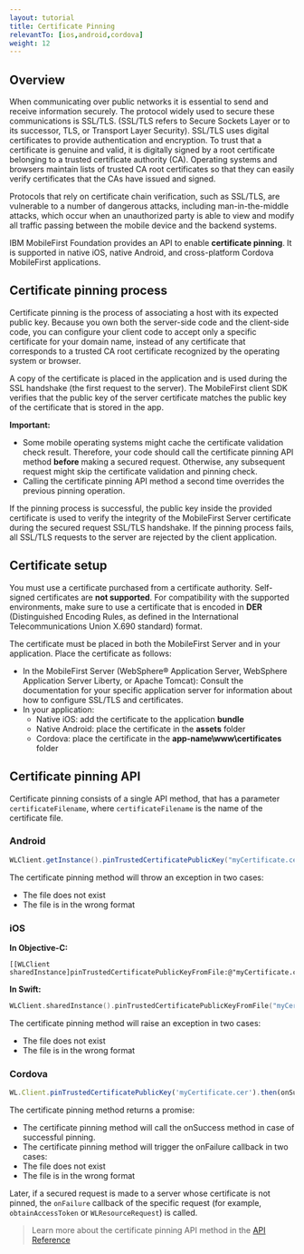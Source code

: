 ```yaml
---
layout: tutorial
title: Certificate Pinning
relevantTo: [ios,android,cordova]
weight: 12
---
```


## Overview
When communicating over public networks it is essential to send and receive information securely. The protocol widely used to secure these communications is SSL/TLS. (SSL/TLS refers to Secure Sockets Layer or to its successor, TLS, or Transport Layer Security). SSL/TLS uses digital certificates to provide authentication and encryption. To trust that a certificate is genuine and valid, it is digitally signed by a root certificate belonging to a trusted certificate authority (CA). Operating systems and browsers maintain lists of trusted CA root certificates so that they can easily verify certificates that the CAs have issued and signed.

Protocols that rely on certificate chain verification, such as SSL/TLS, are vulnerable to a number of dangerous attacks, including man-in-the-middle attacks, which occur when an unauthorized party is able to view and modify all traffic passing between the mobile device and the backend systems.

IBM MobileFirst Foundation provides an API to enable **certificate pinning**. It is supported in native iOS, native Android, and cross-platform Cordova MobileFirst applications.

## Certificate pinning process
Certificate pinning is the process of associating a host with its expected public key. Because you own both the server-side code and the client-side code, you can configure your client code to accept only a specific certificate for your domain name, instead of any certificate that corresponds to a trusted CA root certificate recognized by the operating system or browser.

A copy of the certificate is placed in the application and is used during the SSL handshake (the first request to the server). The MobileFirst client SDK verifies that the public key of the server certificate matches the public key of the certificate that is stored in the app.

**Important:**

* Some mobile operating systems might cache the certificate validation check result. Therefore, your code should call the certificate pinning API method **before** making a secured request. Otherwise, any subsequent request might skip the certificate validation and pinning check.
* Calling the certificate pinning API method a second time overrides the previous pinning operation.

If the pinning process is successful, the public key inside the provided certificate is used to verify the integrity of the MobileFirst Server certificate during the secured request SSL/TLS handshake. If the pinning process fails, all SSL/TLS requests to the server are rejected by the client application.

## Certificate setup
You must use a certificate purchased from a certificate authority. Self-signed certificates are **not supported**. For compatibility with the supported environments, make sure to use a certificate that is encoded in **DER** (Distinguished Encoding Rules, as defined in the International Telecommunications Union X.690 standard) format.

The certificate must be placed in both the MobileFirst Server and in your application. Place the certificate as follows:

* In the MobileFirst Server (WebSphere® Application Server, WebSphere Application Server Liberty, or Apache Tomcat): Consult the documentation for your specific application server for information about how to configure SSL/TLS and certificates.
* In your application:
    - Native iOS: add the certificate to the application **bundle**
    - Native Android: place the certificate in the **assets** folder
    - Cordova: place the certificate in the **app-name\www\certificates** folder

## Certificate pinning API
Certificate pinning consists of a single API method, that has a parameter `certificateFilename`, where `certificateFilename` is the name of the certificate file.

### Android

```java
WLClient.getInstance().pinTrustedCertificatePublicKey("myCertificate.cer");
```

The certificate pinning method will throw an exception in two cases:

* The file does not exist
* The file is in the wrong format

### iOS

**In Objective-C:**

```objc
[[WLClient sharedInstance]pinTrustedCertificatePublicKeyFromFile:@"myCertificate.cer"]; 

```

**In Swift:**

```swift
WLClient.sharedInstance().pinTrustedCertificatePublicKeyFromFile("myCertificate.cer")
```

The certificate pinning method will raise an exception in two cases:

* The file does not exist
* The file is in the wrong format

### Cordova

```javascript
WL.Client.pinTrustedCertificatePublicKey('myCertificate.cer').then(onSuccess,onFailure)

```

The certificate pinning method returns a promise:

* The certificate pinning method will call the onSuccess method in case of successful pinning.
* The certificate pinning method will trigger the onFailure callback in two cases:
* The file does not exist
* The file is in the wrong format

Later, if a secured request is made to a server whose certificate is not pinned, the `onFailure` callback of the specific request (for example, `obtainAccessToken` or `WLResourceRequest`) is called.

> Learn more about the certificate pinning API method in the [API Reference](http://www.ibm.com/support/knowledgecenter/SSHS8R_8.0.0/com.ibm.worklight.apiref.doc/apiref/c_client_api.html)

